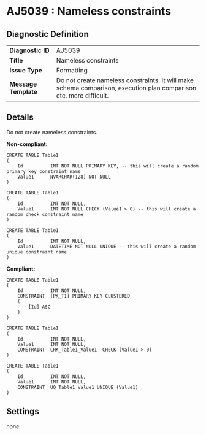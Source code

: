 # AJ5039 : Nameless constraints

## Diagnostic Definition

<table>
  <tr>
    <td class="header"><b>Diagnostic ID</b></td>
    <td>AJ5039</td>
  </tr>
  <tr>
    <td class="header"><b>Title</b></td>
    <td>Nameless constraints</td>
  </tr>
  <tr>
    <td class="header"><b>Issue Type</b></td>
    <td>Formatting</td>
  </tr>
  <tr>
    <td class="header"><b>Message Template</b></td>
    <td>Do not create nameless constraints. It will make schema comparison, execution plan comparison etc. more difficult.</td>
  </tr>
  
</table>

## Details

Do not create nameless constraints.

**Non-compliant:**

```tsql
CREATE TABLE Table1
(
    Id          INT NOT NULL PRIMARY KEY, -- this will create a random primary key constraint name
    Value1      NVARCHAR(128) NOT NULL
)
```

```tsql
CREATE TABLE Table1
(
    Id          INT NOT NULL,
    Value1      INT NOT NULL CHECK (Value1 > 0) -- this will create a random check constraint name
)
```

```tsql
CREATE TABLE Table1
(
    Id          INT NOT NULL,
    Value1      DATETIME NOT NULL UNIQUE -- this will create a random unique constraint name
)
```

**Compliant:**

```tsql
CREATE TABLE Table1
(
    Id          INT NOT NULL,
    CONSTRAINT  [PK_T1] PRIMARY KEY CLUSTERED
    (
        [Id] ASC
    )
)
```

```tsql
CREATE TABLE Table1
(
    Id          INT NOT NULL,
    Value1      INT NOT NULL,
    CONSTRAINT  CHK_Table1_Value1  CHECK (Value1 > 0)
)
```

```tsql
CREATE TABLE Table1
(
    Id          INT NOT NULL,
    Value1      INT NOT NULL,
    CONSTRAINT  UQ_Table1_Value1 UNIQUE (Value1)
)
```


## Settings

*none*

